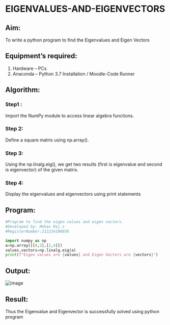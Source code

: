 # EIGENVALUES-AND-EIGENVECTORS
## Aim:
To write a python program to find the Eigenvalues and Eigen Vectors
## Equipment’s required:
1. 	Hardware – PCs
2. 	Anaconda – Python 3.7 Installation / Moodle-Code Runner
## Algorithm:
### Step1 : 
Import the NumPy module to access linear algebra functions.
### Step 2: 
Define a square matrix using np.array().
### Step 3: 
Using the np.linalg.eig(),  we get two results (first is eigenvalue and second is eigenvector) of the given matrix.
### Step 4: 
Display the eigenvalues and eigenvectors using print statements

## Program:
```python
#Program to find the eigen values and eigen vectors.
#Developed by: Mohan Raj.s
#RegisterNumber:212224100036

import numpy as np
a=np.array([[4,2],[2,4]])
values,vectors=np.linalg.eig(a)
print(f"Eigen values are {values} and Eigen Vectors are {vectors}")
```
## Output:
![image](https://github.com/user-attachments/assets/9eeea740-2210-49cf-95fb-1ee32dd4b504)

## Result:
Thus the Eigenvalue and Eigenvector is successfully solved using python program
